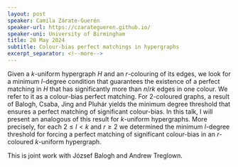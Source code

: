 ```yaml
---
layout: post
speaker: Camila Zárate-Guerén
speaker-url: https://czarategueren.github.io/
speaker-uni: University of Birmingham
title: 20 May 2024
subtitle: Colour-bias perfect matchings in hypergraphs
excerpt_separator: <!--more-->
---
```

Given a $k$-uniform hypergraph $H$ and an $r$-colouring of its edges, 
we look for a minimum $l$-degree condition that guarantees the existence 
of a perfect matching in $H$ that has significantly more than $n/rk$ edges in one colour. 
We refer to it as a colour-bias perfect matching.
For $2$-coloured graphs, a result of Balogh, Csaba, Jing and Pluhár yields the 
minimum degree threshold that ensures a perfect matching of significant colour-bias. 
In this talk, I will present an analogous of this result for $k$-uniform hypergraphs. 
More precisely, for each $2 \le l < k$ and $r \ge 2$ we determined the minimum $l$-degree 
threshold for forcing a perfect matching of significant colour-bias in an $r$-coloured $k$-uniform hypergraph.

This is joint work with József Balogh and Andrew Treglown.
<!--more-->
